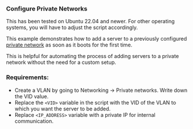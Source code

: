 ### Configure Private Networks

This has been tested on Ubuntu 22.04 and newer. For other operating systems, you will have to adjust the script accordingly.

This example demonstrates how to add a server to a previously configured [private network](https://www.latitude.sh/docs/networking/private-networks) as soon as it boots for the first time.

This is helpful for automating the process of adding servers to a private network without the need for a custom setup.

### Requirements:
* Create a VLAN by going to Networking -> Private networks. Write down the VID value.
* Replace the `<VID>` variable in the script with the VID of the VLAN to which you want the server to be added.
* Replace `<IP_ADDRESS>` variable with a private IP for internal communication.